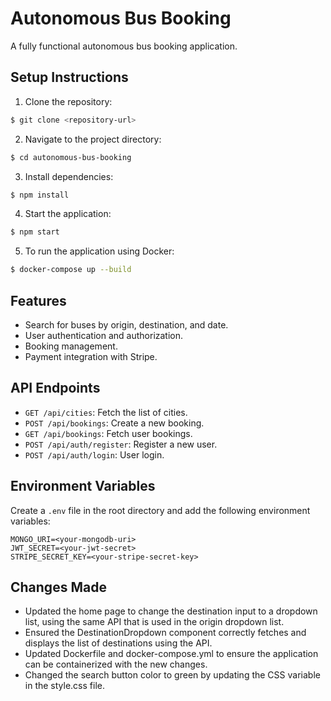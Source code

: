 # Autonomous Bus Booking

A fully functional autonomous bus booking application.

## Setup Instructions

1. Clone the repository:

```bash
$ git clone <repository-url>
```

2. Navigate to the project directory:

```bash
$ cd autonomous-bus-booking
```

3. Install dependencies:

```bash
$ npm install
```

4. Start the application:

```bash
$ npm start
```

5. To run the application using Docker:

```bash
$ docker-compose up --build
```

## Features

- Search for buses by origin, destination, and date.
- User authentication and authorization.
- Booking management.
- Payment integration with Stripe.

## API Endpoints

- `GET /api/cities`: Fetch the list of cities.
- `POST /api/bookings`: Create a new booking.
- `GET /api/bookings`: Fetch user bookings.
- `POST /api/auth/register`: Register a new user.
- `POST /api/auth/login`: User login.

## Environment Variables

Create a `.env` file in the root directory and add the following environment variables:

```
MONGO_URI=<your-mongodb-uri>
JWT_SECRET=<your-jwt-secret>
STRIPE_SECRET_KEY=<your-stripe-secret-key>
```

## Changes Made

- Updated the home page to change the destination input to a dropdown list, using the same API that is used in the origin dropdown list.
- Ensured the DestinationDropdown component correctly fetches and displays the list of destinations using the API.
- Updated Dockerfile and docker-compose.yml to ensure the application can be containerized with the new changes.
- Changed the search button color to green by updating the CSS variable in the style.css file.